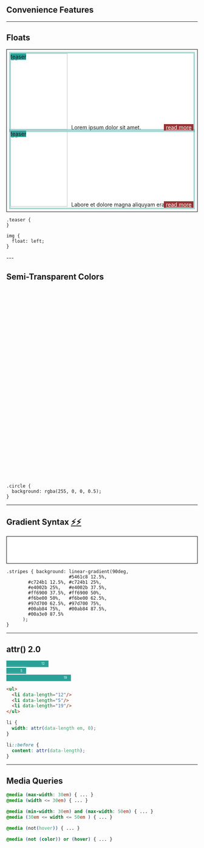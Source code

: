 <!-- .slide: data-background="images/park.jpg" -->

## Convenience Features

---
## Floats

<style>
@keyframes pulsate {
  0% {
    border-width: 50px;
    opacity: 0;
    transform: translate(-50%, -50%) scale(0);
  }

  15% {
    border-width: 50px;
    opacity: 0.75;
    transform: translate(-50%, -50%) scale(1);
  }

  70%,
  95% {
    border-width: 0;
    transform: translate(-50%, -50%) scale(1);
  }

  100% {
    border-width: 0;
    opacity: 0;
    transform: translate(-50%, -50%) scale(1);
  }
}

#css-floats [class] {
  position: relative;
  outline: #2aa19866 4px solid;
}

#css-floats [class]::before {
  content: attr(class);
  position: absolute;
  top: 0;
  left: 0;
  background: #2aa198;
}

#css-floats img {
  margin-right: 10px;
}

#css-floats a {
  position: absolute;
  z-index: 1;
  bottom: 0;
  right: 0;
  padding: 0 5px;
  background-color: #933;
  color: #fff;
}

#css-floats a:hover::before {
  content: attr(href);
  position: absolute;
  z-index: -1;
  top: 50%;
  left: 50%;
  width: 150%;
  height: 200px;
  box-sizing: border-box;
  background: #933;
  color: #933;
  border: 50px solid #933;
  border-radius: 50%;
  font-size: 0;
  animation-name: pulsate;
  animation-duration: 1.25s;
  animation-timing-function: cubic-bezier(0.21, 0.61, 0.35, 1);
  animation-fill-mode: both;
  animation-iteration-count: infinite;
}
</style>

<div class="side-by-side">

<div id="css-floats" style="background: #fff; padding: 10px; border: 1px solid #000; text-align: left">
  <div class="teaser">
    <img src="https://placehold.it/150x200" 
      width="150" height="200" style="min-width: 150px; height: 200px">Lorem ipsum dolor sit amet. <a href="#">read more</a>
  </div>
  <div class="teaser">
    <img src="https://placehold.it/150x200" 
      width="150" height="200" style="min-width: 150px; height: 200px">Labore et dolore magna aliquyam erat. <a href="#">read more</a>
  </div>
</div>

<pre style="width: 600px"><code class="liveCoding css" data-livecoding-id="css-floats" contenteditable>.teaser {
}

img {
  float: left;
}</code></pre>

</div>
---

## Semi-Transparent Colors

<style>
#css-alpha-hex .circle {
  width: 500px;
  height: 500px;
  border-radius: 50%;
}
</style>

<div class="side-by-side">

<div id="css-alpha-hex">
  <div class="circle"></div>
</div>

<pre><code class="liveCoding css" data-livecoding-id="css-alpha-hex" contenteditable>.circle {
  background: rgba(255, 0, 0, 0.5);
}
</code></pre>

</div>

---

## Gradient Syntax [⚡](snippets/css-gradient-1.txt)[⚡](snippets/css-gradient-2.txt)

<style>
#css-gradient .stripes {
  width: 100%;
  height: 50px;
}
</style>

<div id="css-gradient" style="background: #fff; padding: 10px; border: 1px solid #000; text-align: left">
  <div class="stripes"></div>
</div>

<pre><code class="liveCoding css" data-livecoding-id="css-gradient" contenteditable>.stripes { background: linear-gradient(90deg,
                       #5461c8 12.5%,
        #c724b1 12.5%, #c724b1 25%,
        #e4002b 25%,   #e4002b 37.5%,
        #ff6900 37.5%, #ff6900 50%,
        #f6be00 50%,   #f6be00 62.5%,
        #97d700 62.5%, #97d700 75%,
        #00ab84 75%,   #00ab84 87.5%,
        #00a3e0 87.5%
      );
}
</code></pre>
---

## attr() 2.0

<style>
  #css-attr {
    margin-bottom: 0.5em;
  }
  #css-attr div {
    margin-bottom: 0.2em;
    padding-right: 10px;
    background: #2aa198;
    color: #fff;
    font-size: 0.6em;
    line-height: 2;
    text-align: right;
    filter: drop-shadow(0 0 4px rgba(255,255,255,0.5));
  }
  
  #css-attr div::before {
    display: inline;
    content: attr(data-length);
  }
  
  #css-attr div:nth-child(1) {
    width: 12em;
  }
  
  #css-attr div:nth-child(2) {
    width: 5em;
  }
  
  #css-attr div:nth-child(3) {
    width: 19em;
  }
</style>

<div id="css-attr">
  <div data-length="12"></div>
  <div data-length="5"></div>
  <div data-length="19"></div>
</div>

<div class="side-by-side">

```html
<ul>
  <li data-length="12"/>
  <li data-length="5"/>
  <li data-length="19"/>
</ul>
```

```css
li {
  width: attr(data-length em, 0);
}

li::before {
  content: attr(data-length);
}
```

</div>

---

## Media Queries

```css
@media (max-width: 30em) { ... }
@media (width <= 30em) { ... }
```

```css
@media (min-width: 30em) and (max-width: 50em) { ... }
@media (30em <= width <= 50em ) { ... }
```

```css
@media (not(hover)) { ... }
```

```css
@media (not (color)) or (hover) { ... }
```
